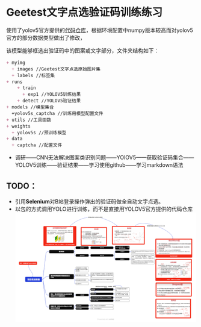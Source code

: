 # Geetest文字点选验证码训练练习

使用了yolov5官方提供的[代码仓库](https://github.com/ultralytics/yolov5)，根据环境配置中numpy版本较高而对yolov5官方的部分数据类型做出了修改，

该模型能够框选出验证码中的图案或文字部分，文件夹结构如下：

```markdown
+ myimg
  + images //Geetest文字点选原始图片集
  + labels //标签集
+ runs
    + train
      + exp1 //YOLOV5训练结果
    + detect //YOLOV5验证结果
+ models //模型集合
  +yolov5s_captcha //训练用模型配置文件
+ utils //工具函数
+ weights
  + yolov5s //预训练模型
+ data
  + captcha //配置文件
```
* 调研——CNN无法解决图案类识别问题——YOIOV5——获取验证码集合——YOLOV5训练——验证结果——学习使用github——学习markdown语法
## TODO：

* 引用**Selenium**对B站登录操作弹出的验证码做全自动文字点选。
* 以包的方式调用YOLO进行训练，而不是直接用YOLOV5官方提供的代码仓库
![项目实战思路](https://github.com/konoxiguada/yolov5_test/blob/main/%E9%A1%B9%E7%9B%AE%E5%AE%9E%E6%88%98%E6%80%9D%E8%B7%AF.png?raw=true)
